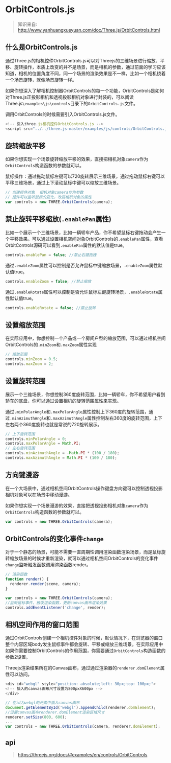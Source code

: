 # OrbitControls.js

> 知识来自: http://www.yanhuangxueyuan.com/doc/Three.js/OrbitControls.html

## 什么是OrbitControls.js

通过Three.js的相机控件OrbitControls.js可以对Threejs的三维场景进行缩放、平移、旋转操作，本质上改变的并不是场景，而是相机的参数，通过前面的学习应该知道，相机的位置角度不同，同一个场景的渲染效果是不一样，比如一个相机绕着一个场景旋转，就像场景旋转一样。

如果你想深入了解相机控制器OrbitControls的每一个功能，OrbitControls是如何对Three.js正投影相机和透视投影相机对象进行封装的，可以阅读Three.js`\examples\js\controls`目录下的`OrbitControls.js`文件。

调用OrbitControls的时候需要引入OrbitControls.js文件。

```js
<!-- 引入three.js相机控件OrbitControls.js -->
<script src="../../three.js-master/examples/js/controls/OrbitControls.js"></script>
```

## 旋转缩放平移

如果你想实现一个场景旋转缩放平移的效果，直接把相机对象`camera`作为`OrbitControls`构造函数的参数就可以。

鼠标操作：通过拖动鼠标左键可以720旋转展示三维场景，通过拖动鼠标右键可以平移三维场景，通过上下滚动鼠标中键可以缩放三维场景。

```js
// 创建控件对象  相机对象camera作为参数   
// 控件可以监听鼠标的变化，改变相机对象的属性
var controls = new THREE.OrbitControls(camera);
```

## 禁止旋转平移缩放(`.enablePan`属性)

比如一个展示一个三维场景，比如一辆轿车产品，你不希望鼠标右键拖动会产生一个平移效果。可以通过设置相机空间对象OrbitControls的`.enablePan`属性，查看OrbitControls源码可以看到`.enablePan`属性的默认值是true。

```js
controls.enablePan = false; //禁止右键拖拽
```

通过`.enableZoom`属性可以控制是否允许鼠标中键缩放场景，`.enableZoom`属性默认值true。

```js
controls.enableZoom = false; //禁止缩放
```

通过`.enableRotate`属性可以控制是否允许鼠标左键旋转场景，`.enableRotate`属性默认值true。

```js
controls.enableRotate = false; //禁止旋转
```

## 设置缩放范围

在实际应用中，你想控制一个产品或一个房间户型的缩放范围，可以通过相机空间OrbitControls的`.minZoom`和`.maxZoom`属性实现

```js
// 缩放范围
controls.minZoom = 0.5;
controls.maxZoom = 2;
```

## 设置旋转范围

展示一个三维场景，你想控制360度旋转范围，比如一辆轿车，你不希望用户看到轿车的底盘，你可以通过设置相机的旋转范围属性来实现。

通过`.minPolarAngle`和`.maxPolarAngle`属性控制上下360度的旋转范围，通过`.minAzimuthAngle`和`.maxAzimuthAngle`属性控制左右360度的旋转范围，上下左右两个360度旋转也就是常说的720旋转展示。

```js
// 上下旋转范围
controls.minPolarAngle = 0;
controls.maxPolarAngle = Math.PI;
// 左右旋转范围
controls.minAzimuthAngle = -Math.PI * (100 / 180);
controls.maxAzimuthAngle = Math.PI * (100 / 180);
```

## 方向键漫游

在一个大场景中，通过相机空间OrbitControls操作键盘方向键可以控制透视投影相机对象可以在场景中移动漫游。

如果你想实现一个场景漫游的效果，直接把透视投影相机对象`camera`作为`OrbitControls`构造函数的参数就可以。

```js
var controls = new THREE.OrbitControls(camera);
```

## OrbitControls的变化事件`change`

对于一个静态的场景，可能不需要一直周期性调用渲染函数渲染场景，而是鼠标旋转缩放场景的时候才重新渲染，就可以通过相机空间OrbitControls的变化事件`change`监听触发函数调用渲染函数render。

```js
// 渲染函数
function render() {
  renderer.render(scene, camera);
}

var controls = new THREE.OrbitControls(camera);
//监听鼠标事件，触发渲染函数，更新canvas画布渲染效果
controls.addEventListener('change', render);
```

## 相机空间作用的窗口范围

通过OrbitControls创建一个相机控件对象的时候，默认情况下，在浏览器的窗口整个内容区域body发生鼠标事件都会旋转、平移或缩放三维场景。在实际应用中如果你需要控制OrbitControls的作用范围，你需要通过`OrbitControls`构造函数的参数2设置。

Threejs渲染结果所在的Canvas画布，通过通过渲染器的`renderer.domElement`属性可以访问。

```js
<div id="webgl" style="position: absolute;left: 30px;top: 100px;">
<!-- 插入的canvas画布尺寸设置为800pxX600px -->
</div>
```

```js
// 在id为webgl的元素中插入canvas画布
document.getElementById('webgl').appendChild(renderer.domElement);
//设置canvas画布renderer.domElement渲染区域尺寸
renderer.setSize(800, 600);
...
var controls = new THREE.OrbitControls(camera, renderer.domElement);
```

## api

> https://threejs.org/docs/#examples/en/controls/OrbitControls
